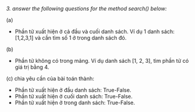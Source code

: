 *3. answer the following questions for the method search() below:*

(a)
- Phần tử xuất hiện ở cả đầu và cuối danh sách. Ví dụ 1 danh sách: [1,2,3,1] và cần tìm số 1 ở trong danh sách đó.

(b)
- Phần tử không có trong mảng. Ví dụ danh sách [1, 2, 3], tìm phần tử có giá trị bằng 4.

(c) chia yêu cần của bài toán thành:
- Phần tử xuất hiện ở đầu danh sách: True-False.
- Phần tử xuất hiện ở cuối danh sách: True-False.
- Phần tử xuất hiện ở trong danh sách: True-False.
